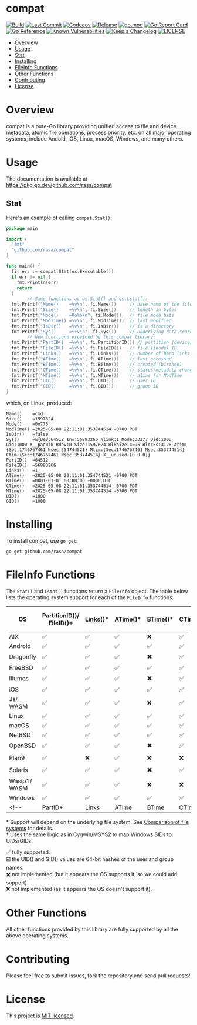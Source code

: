 # compat

[![Build](https://github.com/rasa/compat/actions/workflows/build.yml/badge.svg)](https://github.com/rasa/compat/actions/workflows/build.yml)
[![Last Commit](https://img.shields.io/github/last-commit/rasa/compat.svg)](https://github.com/rasa/compat/commits)
[![Codecov](https://codecov.io/gh/rasa/compat/branch/main/graph/badge.svg)](https://codecov.io/gh/rasa/compat)
[![Release](https://img.shields.io/github/v/release/rasa/compat.svg?style=flat)](https://github.com/rasa/compat/releases)
[![go.mod](https://img.shields.io/github/go-mod/go-version/rasa/compat)](go.mod)
[![Go Report Card](https://goreportcard.com/badge/github.com/rasa/compat)](https://goreportcard.com/report/github.com/rasa/compat)
[![Go Reference](https://pkg.go.dev/badge/github.com/rasa/compat.svg)](https://pkg.go.dev/github.com/rasa/compat)
[![Known Vulnerabilities](https://snyk.io/test/github/rasa/compat/badge.svg)](https://snyk.io/test/github/rasa/compat)
[![Keep a Changelog](https://img.shields.io/badge/changelog-Keep%20a%20Changelog-%23E05735)](CHANGELOG.md)
[![LICENSE](https://img.shields.io/github/license/rasa/compat)](LICENSE)

<!--ts-->
* [Overview](#overview)
* [Usage](#usage)
* [Stat](#stat)
* [Installing](#installing)
* [FileInfo Functions](#fileinfo-functions)
* [Other Functions](#other-functions)
* [Contributing](#contributing)
* [License](#license)
<!--te-->

# Overview

compat is a pure-Go library providing unified access to file and device metadata, atomic file operations, process priority, etc. on all major operating systems, include Andoid, iOS, Linux, macOS, Windows, and many others.

# Usage

The documentation is available at https://pkg.go.dev/github.com/rasa/compat

## Stat

Here's an example of calling `compat.Stat()`:

```go
package main

import (
  "fmt"
  "github.com/rasa/compat"
)

func main() {
  fi, err := compat.Stat(os.Executable())
  if err != nil {
    fmt.Println(err)
    return
  }
        // Same functions as os.Stat() and os.Lstat():
  fmt.Printf("Name()    =%v\n", fi.Name())     // base name of the file
  fmt.Printf("Size()    =%v\n", fi.Size())     // length in bytes
  fmt.Printf("Mode()    =0o%o\n", fi.Mode())   // file mode bits
  fmt.Printf("ModTime() =%v\n", fi.ModTime())  // last modified
  fmt.Printf("IsDir()   =%v\n", fi.IsDir())    // is a directory
  fmt.Printf("Sys()     =%+v\n", fi.Sys())     // underlying data source
        // New functions provided by this compat library:
  fmt.Printf("PartID()  =%v\n", fi.PartitionID()) // partition (device) ID
  fmt.Printf("FileID()  =%v\n", fi.FileID())   // file (inode) ID
  fmt.Printf("Links()   =%v\n", fi.Links())    // number of hard links
  fmt.Printf("ATime()   =%v\n", fi.ATime())    // last accessed
  fmt.Printf("BTime()   =%v\n", fi.BTime())    // created (birthed)
  fmt.Printf("CTime()   =%v\n", fi.CTime())    // status/metadata changed
  fmt.Printf("MTime()   =%v\n", fi.MTime())    // alias for ModTime
  fmt.Printf("UID()     =%v\n", fi.UID())      // user ID
  fmt.Printf("GID()     =%v\n", fi.GID())      // group ID
}
```

which, on Linux, produced:

```text
Name()    =cmd
Size()    =1597624
Mode()    =0o775
ModTime() =2025-05-08 22:11:01.353744514 -0700 PDT
IsDir()   =false
Sys()     =&{Dev:64512 Ino:56893266 Nlink:1 Mode:33277 Uid:1000 Gid:1000 X__pad0:0 Rdev:0 Size:1597624 Blksize:4096 Blocks:3128 Atim:{Sec:1746767461 Nsec:354744521} Mtim:{Sec:1746767461 Nsec:353744514} Ctim:{Sec:1746767461 Nsec:353744514} X__unused:[0 0 0]}
PartID()  =64512
FileID()  =56893266
Links()   =1
ATime()   =2025-05-08 22:11:01.354744521 -0700 PDT
BTime()   =0001-01-01 00:00:00 +0000 UTC
CTime()   =2025-05-08 22:11:01.353744514 -0700 PDT
MTime()   =2025-05-08 22:11:01.353744514 -0700 PDT
UID()     =1000
GID()     =1000
```

# Installing

To install compat, use `go get`:

  `go get github.com/rasa/compat`

# FileInfo Functions

The `Stat()` and `Lstat()` functions return a `FileInfo` object.
The table below lists the operating system support for each of the `FileInfo` functions:

| OS           | PartitionID()/ <br/>FileID()* | Links()* | ATime()* | BTime()* | CTime()* | UID()* / <br/>GID()* |
|--------------|--------|--------|------|--------|------|-------|
| AIX          | ✅     | ✅    | ✅   | ❌    | ✅   | ✅   |
| Android      | ✅     | ✅    | ✅   | ✅    | ✅   | ✅   |
| Dragonfly    | ✅     | ✅    | ✅   | ✖️    | ✅   | ✅   |
| FreeBSD      | ✅     | ✅    | ✅   | ✅    | ✅   | ✅   |
| Illumos      | ✅     | ✅    | ✅   | ✖️    | ✅   | ✅   |
| iOS          | ✅     | ✅    | ✅   | ✅    | ✅   | ✅   |
| Js/<br/>WASM | ✅     | ✅    | ✅   | ❌    | ✅   | ✅   |
| Linux        | ✅     | ✅    | ✅   | ✅    | ✅   | ✅   |
| macOS        | ✅     | ✅    | ✅   | ✅    | ✅   | ✅   |
| NetBSD       | ✅     | ✅    | ✅   | ✅    | ✅   | ✅   |
| OpenBSD      | ✅     | ✅    | ✅   | ✖️    | ✅   | ✅   |
| Plan9        | ✅     | ❌    | ✅   | ❌    | ❌   | ☑️   |
| Solaris      | ✅     | ✅    | ✅   | ✖️    | ✅   | ✅   |
| Wasip1/<br/>WASM | ✅ | ✅    | ✅   | ❌    | ❌   | ✅   |
| Windows      | ✅     | ✅    | ✅   | ✅    | ✅   | ✅†  |
<!--           | PartID+ | Links | ATime | BTime | CTime | UID+ | -->

\* Support will depend on the underlying file system. See [Comparison of file systems](https://wikipedia.org/wiki/Comparison_of_file_systems#Metadata) for details.<br/>
† Uses the same logic as in Cygwin/MSYS2 to map Windows SIDs to UIDs/GIDs.

✅ fully supported.<br/>
☑️ the UID() and GID() values are 64-bit hashes of the user and group names.<br/>
✖️ not implemented (but it appears the OS supports it, so we could add support).<br/>
❌ not implemented (as it appears the OS doesn't support it).<br/>
<!-- 🚧 planned to be implemented.<br/> -->

# Other Functions

All other functions provided by this library are fully supported by all the above operating systems.

# Contributing

Please feel free to submit issues, fork the repository and send pull requests!

# License

This project is [MIT licensed](LICENSE).
